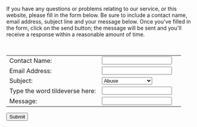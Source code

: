 If you have any questions or problems relating to our service, or this website, please fill in the form below. Be sure to include a contact name, email address, subject line and your message below. Once you've filled in the form, click on the send button; the message will be sent and you'll receive a response within a reasonable amount of time.

<form action='/includes/contact.php'>
<table>
<tr><td>Contact Name:</td> <td> <input type='text' name='contact_name'><br></td></tr>
<tr><td>Email Address:</td> <td> <input type='text' name='email_address'><br></td></tr>
<tr><td>Subject:</td> <td>
<select name="type">
    <option value="abuse">Abuse</option>
    <option value="support">Support</option>
    <option value="copyright">Copyright Problem</option></td></tr>
    
</select><br> </td></tr>
<tr><td>Type the word tildeverse here:</td> <td> <input type='textarea' name='tv'></td></tr>
<tr><td>Message:</td><td> <input type='textarea' name='message'><br><td>
</table>
<input type='submit'>
</form>

